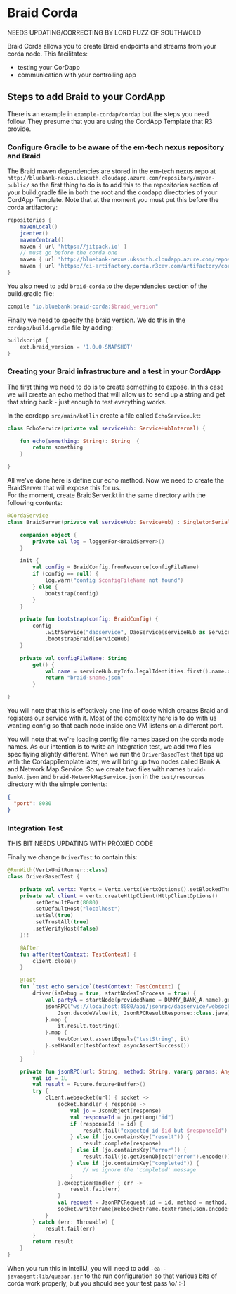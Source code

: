 # Braid Corda

NEEDS UPDATING/CORRECTING BY LORD FUZZ OF SOUTHWOLD

Braid Corda allows you to create Braid endpoints and streams from your corda node.  This facilitates:

 * testing your CorDapp
 * communication with your controlling app
 
## Steps to add Braid to your CordApp

There is an example in ```example-cordap/cordap``` but the steps you need follow.  They presume that you are using the CordApp 
Template that R3 provide.

### Configure Gradle to be aware of the em-tech nexus repository and Braid

The Braid maven dependencies are stored in the em-tech nexus repo at ```http://bluebank-nexus.uksouth.cloudapp.azure.com/repository/maven-public/``` 
so the first thing to do is to add this to the repositories section of your build.gradle file in both the root and the cordapp 
directories of your CordApp Template.  Note that at the moment you must put this before the corda artifactory:

```gradle
repositories {
    mavenLocal()
    jcenter()
    mavenCentral()
    maven { url 'https://jitpack.io' }
    // must go before the corda one 
    maven { url 'http://bluebank-nexus.uksouth.cloudapp.azure.com/repository/maven-public/'}
    maven { url 'https://ci-artifactory.corda.r3cev.com/artifactory/corda-releases' }
}

``` 

You also need to add ```braid-corda``` to the dependencies section of the build.gradle file:

```gradle
compile "io.bluebank:braid-corda:$braid_version"
```

Finally we need to specify the braid version.  We do this in the ```cordapp/build.gradle``` file by adding:

```gradle
buildscript {
    ext.braid_version = '1.0.0-SNAPSHOT'
}
``` 

### Creating your Braid infrastructure and a test in your CordApp

The first thing we need to do is to create something to expose.  In this case we will create an echo method that will 
allow us to send up a string and get that string back - just enough to test everything works.

In the cordapp ```src/main/kotlin``` create a file called ```EchoService.kt```:

```kotlin
class EchoService(private val serviceHub: ServiceHubInternal) {

    fun echo(something: String): String  {
        return something
    }

}
```

All we've done here is define our echo method.   Now we need to create the BraidServer that will expose this for us.  
For the moment, create BraidServer.kt in the same directory with the following contents:

```kotlin
@CordaService
class BraidServer(private val serviceHub: ServiceHub) : SingletonSerializeAsToken() {

    companion object {
        private val log = loggerFor<BraidServer>()
    }

    init {
        val config = BraidConfig.fromResource(configFileName)
        if (config == null) {
            log.warn("config $configFileName not found")
        } else {
            bootstrap(config)
        }
    }

    private fun bootstrap(config: BraidConfig) {
        config
            .withService("daoservice", DaoService(serviceHub as ServiceHubInternal))
            .bootstrapBraid(serviceHub)
    }

    private val configFileName: String
        get() {
            val name = serviceHub.myInfo.legalIdentities.first().name.organisation.replace(" ","")
            return "braid-$name.json"
        }

}
```

You will note that this is effectively one line of code which creates Braid and registers our service with it.  Most of the
complexity here is to do with us wanting config so that each node inside one VM listens on a different port.

You will note that we're loading config file names based on the corda node names.  As our intention is to write an
Integration test, we add two files specifiying slightly different.  When we run the ```DriverBasedTest``` that tips up 
with the CordappTemplate later, we will bring up two nodes called Bank A and Network Map Service.  So we create two files 
with names ```braid-BankA.json``` and ```braid-NetworkMapService.json``` in the ```test/resources``` directory with the
simple contents:

```json
{
  "port": 8080
}
```

### Integration Test

THIS BIT NEEDS UPDATING WITH PROXIED CODE

Finally we change ```DriverTest``` to contain this:

```kotlin
@RunWith(VertxUnitRunner::class)
class DriverBasedTest {

    private val vertx: Vertx = Vertx.vertx(VertxOptions().setBlockedThreadCheckInterval(30_000))
    private val client = vertx.createHttpClient(HttpClientOptions()
        .setDefaultPort(8080)
        .setDefaultHost("localhost")
        .setSsl(true)
        .setTrustAll(true)
        .setVerifyHost(false)
    )!!

    @After
    fun after(testContext: TestContext) {
        client.close()
    }

    @Test
    fun `test echo service`(testContext: TestContext) {
        driver(isDebug = true, startNodesInProcess = true) {
            val partyA = startNode(providedName = DUMMY_BANK_A.name).getOrThrow()
            jsonRPC("ws://localhost:8080/api/jsonrpc/daoservice/websocket","echo", "testString").map {
                Json.decodeValue(it, JsonRPCResultResponse::class.java)
            }.map {
                it.result.toString()
            }.map {
                testContext.assertEquals("testString", it)
            }.setHandler(testContext.asyncAssertSuccess())
        }
    }

    private fun jsonRPC(url: String, method: String, vararg params: Any?): Future<Buffer> {
        val id = 1L
        val result = Future.future<Buffer>()
        try {
            client.websocket(url) { socket ->
                socket.handler { response ->
                    val jo = JsonObject(response)
                    val responseId = jo.getLong("id")
                    if (responseId != id) {
                        result.fail("expected id $id but $responseId")
                    } else if (jo.containsKey("result")) {
                        result.complete(response)
                    } else if (jo.containsKey("error")) {
                        result.fail(jo.getJsonObject("error").encode())
                    } else if (jo.containsKey("completed")) {
                        // we ignore the 'completed' message
                    }
                }.exceptionHandler { err ->
                    result.fail(err)
                }
                val request = JsonRPCRequest(id = id, method = method, params = params.toList())
                socket.writeFrame(WebSocketFrame.textFrame(Json.encode(request), true))
            }
        } catch (err: Throwable) {
            result.fail(err)
        }
        return result
    }
}
```

When you run this in IntelliJ, you will need to add ```-ea -javaagent:lib/quasar.jar``` to the run configuration so that
various bits of corda work properly, but you should see your test pass \\o/ :-)